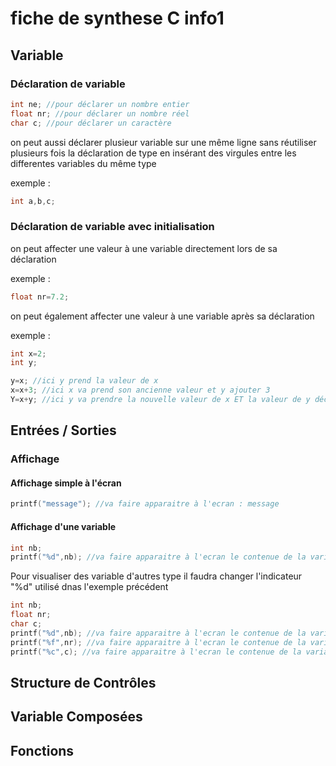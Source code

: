# fiche de synthese C info1

## Variable 

### Déclaration de variable
```c 
int ne; //pour déclarer un nombre entier
float nr; //pour déclarer un nombre réel
char c; //pour déclarer un caractère
```
on peut aussi déclarer plusieur variable sur une même ligne 
sans réutiliser plusieurs fois la déclaration de type en insérant 
des virgules entre les differentes variables du même type

exemple : 
```c
int a,b,c;
```
### Déclaration de variable avec initialisation 

on peut affecter une valeur à une variable directement lors de sa déclaration

exemple : 
```c
float nr=7.2;
```

on peut également affecter une valeur à une variable après sa déclaration 

exemple : 
```c
int x=2;
int y;

y=x; //ici y prend la valeur de x
x=x+3; //ici x va prend son ancienne valeur et y ajouter 3
Y=x+y; //ici y va prendre la nouvelle valeur de x ET la valeur de y déclarée précédemment
```


## Entrées / Sorties

### Affichage

#### Affichage simple à l'écran 

```c
printf("message"); //va faire apparaitre à l'ecran : message
```
#### Affichage d'une variable

```c
int nb;
printf("%d",nb); //va faire apparaitre à l'ecran le contenue de la variable int nb
```
Pour visualiser des variable d'autres type il faudra changer l'indicateur "%d" utilisé dnas l'exemple précédent 

```c
int nb;
float nr;
char c;
printf("%d",nb); //va faire apparaitre à l'ecran le contenue de la variable int nb
printf("%f",nr); //va faire apparaitre à l'ecran le contenue de la variable float nr
printf("%c",c); //va faire apparaitre à l'ecran le contenue de la variable char c 
```

## Structure de Contrôles

## Variable Composées 

## Fonctions
